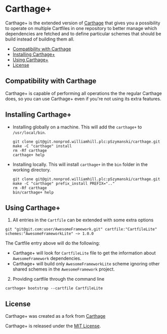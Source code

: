 
# Carthage+ 

Carthage+ is the extended version of [Carthage](https://github.com/Carthage/Carthage) that gives you a possibility to operate on multiple Cartfiles in one repository to better manage which dependencies are fetched and to define particular schemes that should be build instead of building them all.

- [Compatibility with Carthage](#compatibility-with-carthage)
- [Installing Carthage+](#installing-carthage)
- [Using Carthage+](#using-carthage%2B)
- [License](#license)

## Compatibility with Carthage

Carthage+ is capable of performing all operations the the regular Carthage does, so you can use Carthage+ even if you're not using its extra features.

## Installing Carthage+

- Installing globally on a machine. This will add the `carthage+` to `/usr/local/bin`.
    ```
    git clone git@git.nonprod.williamhill.plc:pSzymanski/carthage.git
    make -C "carthage" install
    rm -Rf carthage
    carthage+ help
    ```
- Installing locally. This will install `carthage+` in the `bin` folder in the working directory.
    ```
    git clone git@git.nonprod.williamhill.plc:pSzymanski/carthage.git
    make -C "carthage" prefix_install PREFIX=".."
    rm -Rf carthage
    bin/carthage+ help
    ```

## Using Carthage+

1. All entries in the `Cartfile` can be extended with some extra options
```
git "git@git.com:user/AwesomeFramework.git" cartfile:"CartfileLite" schemes:"AwesomeFrameworkLite" ~> 1.0.0
```
The Cartfile entry above will do the following:
- Carthage+ will look for `CartfileLite` file to get the information about `AwesomeFramework` dependencies.
- Carthage+ will build only `AwesomeFrameworkLite` scheme ignoring other shared schemes in the `AwesomeFramework` project.

2. Providing cartfile through the command line
```
carthage+ bootstrap --cartfile CartfileLite
```
## License

Carthage+ was created as a fork from [Carthage](https://github.com/Carthage/Carthage)

Carthage+ is released under the [MIT License](LICENSE.md).


